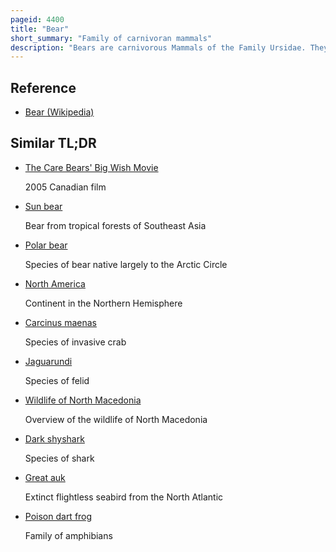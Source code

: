 ```yaml
---
pageid: 4400
title: "Bear"
short_summary: "Family of carnivoran mammals"
description: "Bears are carnivorous Mammals of the Family Ursidae. They are classified as caniforms, or doglike carnivorans. Although only eight Species of Bears are extant, they are widespread, appearing in a wide Variety of Habitats throughout most of the Northern Hemisphere and partially in the Southern Hemisphere. Bears are found on the Continents of north America south america and Eurasia. Common Characteristics of modern Bears include large Bodies with large stocky Legs long snouts small rounded Ears shaggy Hair plantigrade Paws with five nonretractable Claws and short Tails."
---
```


## Reference

- [Bear (Wikipedia)](https://en.wikipedia.org/?curid=4400)

## Similar TL;DR

- [The Care Bears' Big Wish Movie](/tldr/en/the-care-bears-big-wish-movie)

  2005 Canadian film

- [Sun bear](/tldr/en/sun-bear)

  Bear from tropical forests of Southeast Asia

- [Polar bear](/tldr/en/polar-bear)

  Species of bear native largely to the Arctic Circle

- [North America](/tldr/en/north-america)

  Continent in the Northern Hemisphere

- [Carcinus maenas](/tldr/en/carcinus-maenas)

  Species of invasive crab

- [Jaguarundi](/tldr/en/jaguarundi)

  Species of felid

- [Wildlife of North Macedonia](/tldr/en/wildlife-of-north-macedonia)

  Overview of the wildlife of North Macedonia

- [Dark shyshark](/tldr/en/dark-shyshark)

  Species of shark

- [Great auk](/tldr/en/great-auk)

  Extinct flightless seabird from the North Atlantic

- [Poison dart frog](/tldr/en/poison-dart-frog)

  Family of amphibians
